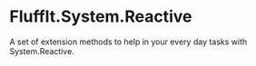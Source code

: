 FluffIt.System.Reactive
========

A set of extension methods to help in your every day tasks with System.Reactive.
